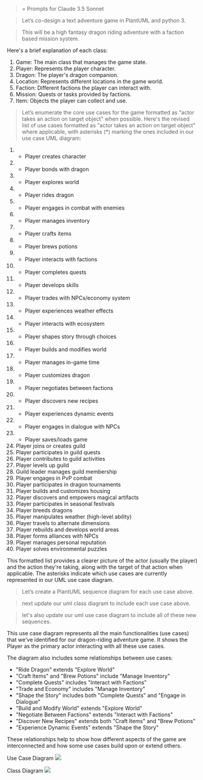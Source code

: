 > = Prompts for Claude 3.5 Sonnet

>Let’s co-design a text adventure game in PlantUML and python 3.​​​​​​​​​​​​​​​​

>This will be a high fantasy dragon riding adventure with a faction based mission system​​​​​​​​​​​​​​​​.


Here's a brief explanation of each class:

1. Game: The main class that manages the game state.
2. Player: Represents the player character.
3. Dragon: The player's dragon companion.
4. Location: Represents different locations in the game world.
5. Faction: Different factions the player can interact with.
6. Mission: Quests or tasks provided by factions.
7. Item: Objects the player can collect and use.

> Let’s enumerate the core use cases for the game​​​​​​​​​​​​​​​​ formatted as “actor takes an action on target object” when possible​​​​​​​​​​​​​​​​.
 Here's the revised list of use cases formatted as "actor takes an action on target object" where applicable, with asterisks (*) marking the ones included in our use case UML diagram:

1. * Player creates character
2. * Player bonds with dragon
3. * Player explores world
4. * Player rides dragon
5. * Player engages in combat with enemies
6. * Player manages inventory
7. * Player crafts items
8. * Player brews potions
9. * Player interacts with factions
10. * Player completes quests
11. * Player develops skills
12. * Player trades with NPCs/economy system
13. * Player experiences weather effects
14. * Player interacts with ecosystem
15. * Player shapes story through choices
16. * Player builds and modifies world
17. * Player manages in-game time
18. * Player customizes dragon
19. * Player negotiates between factions
20. * Player discovers new recipes
21. * Player experiences dynamic events
22. * Player engages in dialogue with NPCs
23. * Player saves/loads game
24. Player joins or creates guild
25. Player participates in guild quests
26. Player contributes to guild activities
27. Player levels up guild
28. Guild leader manages guild membership
29. Player engages in PvP combat
30. Player participates in dragon tournaments
31. Player builds and customizes housing
32. Player discovers and empowers magical artifacts
33. Player participates in seasonal festivals
34. Player breeds dragons
35. Player manipulates weather (high-level ability)
36. Player travels to alternate dimensions
37. Player rebuilds and develops world areas
38. Player forms alliances with NPCs
39. Player manages personal reputation
40. Player solves environmental puzzles

This formatted list provides a clearer picture of the actor (usually the player) and the action they're taking, along with the target of that action when applicable. The asterisks indicate which use cases are currently represented in our UML use case diagram.​​​​​​​​​​​​​​​​

> Let’s create a PlantUML sequence diagram for each use case above.

> next update our uml class diagram to include each use case above.

> let's also update our uml use case diagram to include all of these new sequences.

This use case diagram represents all the main functionalities (use cases) that we've identified for our dragon-riding adventure game. It shows the Player as the primary actor interacting with all these use cases.

The diagram also includes some relationships between use cases:

- "Ride Dragon" extends "Explore World"
- "Craft Items" and "Brew Potions" include "Manage Inventory"
- "Complete Quests" includes "Interact with Factions"
- "Trade and Economy" includes "Manage Inventory"
- "Shape the Story" includes both "Complete Quests" and "Engage in Dialogue"
- "Build and Modify World" extends "Explore World"
- "Negotiate Between Factions" extends "Interact with Factions"
- "Discover New Recipes" extends both "Craft Items" and "Brew Potions"
- "Experience Dynamic Events" extends "Shape the Story"

These relationships help to show how different aspects of the game are interconnected and how some use cases build upon or extend others.​​​​​​​​​​​​​​​​

Use Case Diagram
<img src="https://www.plantuml.com/plantuml/svg/VPFHRfim58RlUOgZthV3K22PggXhaasHrgfhEktw34w9DMD7nYHbqzvz9e4AUqcleY__P-lujxcj3MhJL28Gz6B0AD2yt1WekARSS2K3p8tIy2Ym9Hq4tRyeIq5miT1OAWbFlE2oX4_5ZgHfDC4NhEW2_WG0JKqvrbQTQq93CD-WnjoGlW2iuVkSZPqx9GlOSxE1uyQz4usTvUjMA4tmGsbHz48y5kmmvAw_TjRB4ai2Bc6kgfzeUYSPE_SeEsSbk_CetVPEwfu7RLahGrNTnvbp54rxU5HTVKC-6UShQQWhudZSpvYFpUdOj6Dk1Hc2RmtLPb1OE7OMj2EXjh3-nOLuKvnkdpKM16WBNkPAggeTBBzTqfnaRWicD1lIWnQVdzvkMBUrRM9mdSBN6zmIsArWFUgI9KvR3HV5ORXxLV2NrhbTbfwucsTUqP1dJbrDRLJ5VtjlW3djFr2f34T3S4TcJoJz6s1JfrvUvsf76Xve3q-KyoqDOXIUgM_HIgnu3ilk3RtPxFHJN70Kgcneq2AdGDpHXwyAYyDdDIXny3S8ZfyaN5xEkfbTZ5oCNRnsCN4nTJ5pSUBYr1iZz9Xv77aSUtpjSU9nwd7cySHZRxuezDZlBV8u3WBR5rnTTHJ3HxYveLT3igXdCvjaVP8U4YvpqHHqZ2Rd8nRssVH45hspBkap5huJHj69C3rx13PrXXb7qJ1dTZwQ_1-nOSh4osxjRrE9Vm00">

Class Diagram
<img src="https://www.plantuml.com/plantuml/svg/dLZDZzku3h_dhp1wyhmtBVgkENNGzXK3l8zkkuiz50D1aHb77LdoI7AcsSN-xsjH7yDORdQwbyJIZwJuGP6qtpZFhPy6jN7tKe_Syg4HYZjtuxsLkyd3hJ3wi_mDcjUR3IBD1pv0y_kcQVw9pAoVr-rLM8_M272E2JCCN7Tj-jyspbiaSFm8X5uPtf7bmoIfj6dik0_FV-IJFof-0XlFrZCT2aP1S0IrRQJsOGNVHh0Ij82o9VKHj3Vsj6rkyoCgT2-LSjlcdHJ-Y_FsklaSTku2jkV2IwEPyrntKlUPxDzn_ph8Ha8nMGlQCsK43yYs-Kzw2cW_IJMxu4FuGoU1tHixi2YbZN_5HT4KDetK1sofIhlFR4KPSU2wZmOZvrSZDSEpMwf1EWFZW21nxplBUwF_qhry9vNq4jniftJ-omskJtU8ZIDmoz7rKTnDsK5x730UwTlqlssIW1Nper7iIMfxwO3Ab4yoEEk_NFC-fyrW9krPXt0xOZvjKrvTDt4x2qODEkb-aANSWhsI_S4pgSV9j_XReen-YApP7Upn81NCJASGtyetnRIIMojnwi09AyU0bZrXj0RXeIlfcUEM1M7Wz2Zo_ly-liKjwM78UxVpCsvQS6Qo0ZBmAQqHV0Jk3y4xlyO7J7_mZ1-vL7od82MzEqlknDKkkOdDcENFDjc2oeRM5pRh50DPRjGYi5UOxKJ9o-JrzUj0A6vduxXjJR26BQyiaWtyVfODNC1tgOeJVfh0-UW2Bxswx0Ep-mh2osC9rF_pHWhZh5XNWeWh12HMxr61XsxRx8nHUAsTaxrctYG_BBr57MLDRy6vjcYmRShPI9ZbiuTW42r0fJIZbUi9EF1lJF2H2xmUkIHr7GlKRVZPDe7uAfevc2EiGfEhzuick7ncjXsvccBWazZAEKLgkipF4uoY9XS4tUZJTUEvxS7ZWeYSB-kAk6KMnKh6bUad8CqkaADJCHBPrPXdTvUwfjGUB1T-BGsyvHsmH-aFwxb2T7zhXXttP-LPQkbbI2E1M7NDGCCmQ_C-_D5Yc-YPDPCEFIrLAdKiakYvbk_ziZ5O478aPIsiOdSFr9WgbJQHPzj4wj8lkFOArZbMa-r6YSDipvawew6b-gCfXNfduP55z9dw27C4o_JCXlY5_4o5joX2XvkgjjS5l9v_hj9Ce4wPYC5-3yAxIlUQcIZsinnWLIilXv3Gt4CW8Je58CyG8EvnpNRSGSSWPBAZ2V5U66qM0HYulGzjmae1kP64k9Kkaa-A5ES3C5w2TZUTokrre5HQb2n0QGyJrpxNCXeBOrNt0JHOxatIgOzBm60-1e9uRDdd5ZZhm7Eft6eugCdkv3mCnEXY4cJmUo5rSfWKXbwgJiazi1qS-54QYmgHfgazwwrvz8UsRkVqQ2nP9ECJoTtA45pQ-vdF2upXRV6trB_tOKKKm25_pN8N0FRq0b6bAH9ieu3hPYR4k954YnBA67k9dzoEoDM1uAUMwkcDFKzB5tR26E9f8GzfHLr5gB8dK5Jo0qsPxgJv84LfniIZQUOH1oC5jFWNMynoA3dJy6dO-qvNuJWAhA9KiQYGCDh3Dx-qbMOP4fQve_8umjkeA7r3IEtmCoRweljq2Qo4wL5iGy-bVYhKbptro-rg1SDUkkU1_ZO_4kCwwO8ECJ07hZi5B0m5rMi5EGbVzFxEM_80mmviZacq-Ivoykx93TN4W0UI07STYw8M_gCpsJe16JRnp8gWUaVC7o622YbdKiIVj3eVEo-IBjtuGqEtXOT9MXX2Vw4PAxKdK_SgbDEtnjPdydhU5aRZ9nlKQ265rASe2SU7fQrd-ObUEWjmceQ0Pn-s9Rkkc_CCkKekJHF8ZkjkzLi4kKJulS821gIwTXLNgH8acEvSU9sRsMk5pN9zBtMVPW7yhlNYNo-Qbo_nBnvURLUV5ceQEjdMw6B-h74w3zPmcTBMOJ8hrHWTT6huVEQeu6fcg0XeNwzXqdLhaBIw6YHTfWONbRo2Izsj49hqcqqCTntf6Y0lGnLMvgGbz8_YdXg9djaad09e-2RB94XeGclxE5Mk0lbBpMRcN3TcGnr2MN4_edGxsb7jay9PJ7tzwbN4yIbBtBm1tKs3-XC0">
